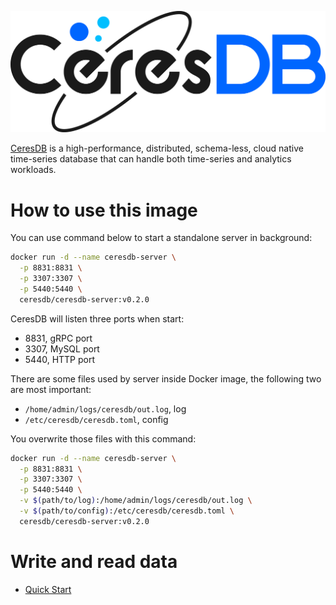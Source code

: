 ![logo](https://github.com/CeresDB/ceresdb/raw/main/docs/logo/CeresDB.png)


[CeresDB](https://github.com/CeresDB/ceresdb) is a high-performance, distributed, schema-less, cloud native time-series database that can handle both time-series and analytics workloads.

# How to use this image

You can use command below to start a standalone server in background:
```bash
docker run -d --name ceresdb-server \
  -p 8831:8831 \
  -p 3307:3307 \
  -p 5440:5440 \
  ceresdb/ceresdb-server:v0.2.0
```

CeresDB will listen three ports when start:
- 8831, gRPC port
- 3307, MySQL port
- 5440, HTTP port

There are some files used by server inside Docker image, the following two are most important:
- `/home/admin/logs/ceresdb/out.log`, log
- `/etc/ceresdb/ceresdb.toml`, config

You overwrite those files with this command:

```bash
docker run -d --name ceresdb-server \
  -p 8831:8831 \
  -p 3307:3307 \
  -p 5440:5440 \
  -v $(path/to/log):/home/admin/logs/ceresdb/out.log \
  -v $(path/to/config):/etc/ceresdb/ceresdb.toml \
  ceresdb/ceresdb-server:v0.2.0
```

# Write and read data
- [Quick Start](https://github.com/CeresDB/ceresdb/blob/main/docs/user-guide/src/quick_start.md)
